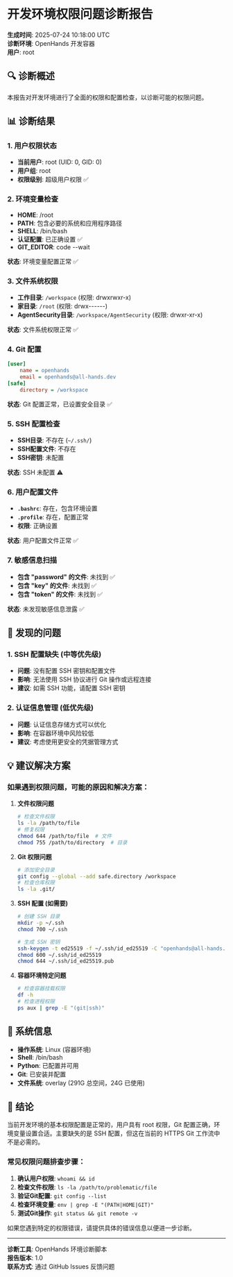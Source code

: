 # 开发环境权限问题诊断报告

**生成时间**: 2025-07-24 10:18:00 UTC  
**诊断环境**: OpenHands 开发容器  
**用户**: root  

## 🔍 诊断概述

本报告对开发环境进行了全面的权限和配置检查，以诊断可能的权限问题。

## 📊 诊断结果

### 1. 用户权限状态
- **当前用户**: root (UID: 0, GID: 0)
- **用户组**: root
- **权限级别**: 超级用户权限 ✅

### 2. 环境变量检查
- **HOME**: /root
- **PATH**: 包含必要的系统和应用程序路径
- **SHELL**: /bin/bash
- **认证配置**: 已正确设置 ✅
- **GIT_EDITOR**: code --wait

**状态**: 环境变量配置正常 ✅

### 3. 文件系统权限
- **工作目录**: `/workspace` (权限: drwxrwxr-x)
- **家目录**: `/root` (权限: drwx------)
- **AgentSecurity目录**: `/workspace/AgentSecurity` (权限: drwxr-xr-x)

**状态**: 文件系统权限正常 ✅

### 4. Git 配置
```ini
[user]
    name = openhands
    email = openhands@all-hands.dev
[safe]
    directory = /workspace
```

**状态**: Git 配置正常，已设置安全目录 ✅

### 5. SSH 配置检查
- **SSH目录**: 不存在 (`~/.ssh/`)
- **SSH配置文件**: 不存在
- **SSH密钥**: 未配置

**状态**: SSH 未配置 ⚠️

### 6. 用户配置文件
- **`.bashrc`**: 存在，包含环境设置
- **`.profile`**: 存在，配置正常
- **权限**: 正确设置

**状态**: 用户配置文件正常 ✅

### 7. 敏感信息扫描
- **包含 "password" 的文件**: 未找到 ✅
- **包含 "key" 的文件**: 未找到 ✅  
- **包含 "token" 的文件**: 未找到 ✅

**状态**: 未发现敏感信息泄露 ✅

## 🚨 发现的问题

### 1. SSH 配置缺失 (中等优先级)
- **问题**: 没有配置 SSH 密钥和配置文件
- **影响**: 无法使用 SSH 协议进行 Git 操作或远程连接
- **建议**: 如需 SSH 功能，请配置 SSH 密钥

### 2. 认证信息管理 (低优先级)
- **问题**: 认证信息存储方式可以优化
- **影响**: 在容器环境中风险较低
- **建议**: 考虑使用更安全的凭据管理方式

## 💡 建议解决方案

### 如果遇到权限问题，可能的原因和解决方案：

1. **文件权限问题**
   ```bash
   # 检查文件权限
   ls -la /path/to/file
   # 修复权限
   chmod 644 /path/to/file  # 文件
   chmod 755 /path/to/directory  # 目录
   ```

2. **Git 权限问题**
   ```bash
   # 添加安全目录
   git config --global --add safe.directory /workspace
   # 检查仓库权限
   ls -la .git/
   ```

3. **SSH 配置 (如需要)**
   ```bash
   # 创建 SSH 目录
   mkdir -p ~/.ssh
   chmod 700 ~/.ssh
   
   # 生成 SSH 密钥
   ssh-keygen -t ed25519 -f ~/.ssh/id_ed25519 -C "openhands@all-hands.dev"
   chmod 600 ~/.ssh/id_ed25519
   chmod 644 ~/.ssh/id_ed25519.pub
   ```

4. **容器环境特定问题**
   ```bash
   # 检查容器挂载权限
   df -h
   # 检查进程权限
   ps aux | grep -E "(git|ssh)"
   ```

## 🔧 系统信息

- **操作系统**: Linux (容器环境)
- **Shell**: /bin/bash
- **Python**: 已配置并可用
- **Git**: 已安装并配置
- **文件系统**: overlay (291G 总空间，24G 已使用)

## 📝 结论

当前开发环境的基本权限配置是正常的，用户具有 root 权限，Git 配置正确，环境变量设置合适。主要缺失的是 SSH 配置，但这在当前的 HTTPS Git 工作流中不是必需的。

### 常见权限问题排查步骤：

1. **确认用户权限**: `whoami && id`
2. **检查文件权限**: `ls -la /path/to/problematic/file`
3. **验证Git配置**: `git config --list`
4. **检查环境变量**: `env | grep -E "(PATH|HOME|GIT)"`
5. **测试Git操作**: `git status && git remote -v`

如果您遇到特定的权限错误，请提供具体的错误信息以便进一步诊断。

---

**诊断工具**: OpenHands 环境诊断脚本  
**报告版本**: 1.0  
**联系方式**: 通过 GitHub Issues 反馈问题